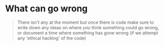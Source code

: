 # What can go wrong
> There isn't any at the moment but once there is code make sure to write down any ideas on where *you* think something could go wrong, or document a time where something has gone wrong (if we attempt any 'ethical hacking' of the code)
